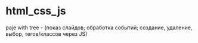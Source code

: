 # html_css_js
paje with tree - (показ слайдов;
обработка событий;
создание, удаление, выбор, тегов/классов через JS)
